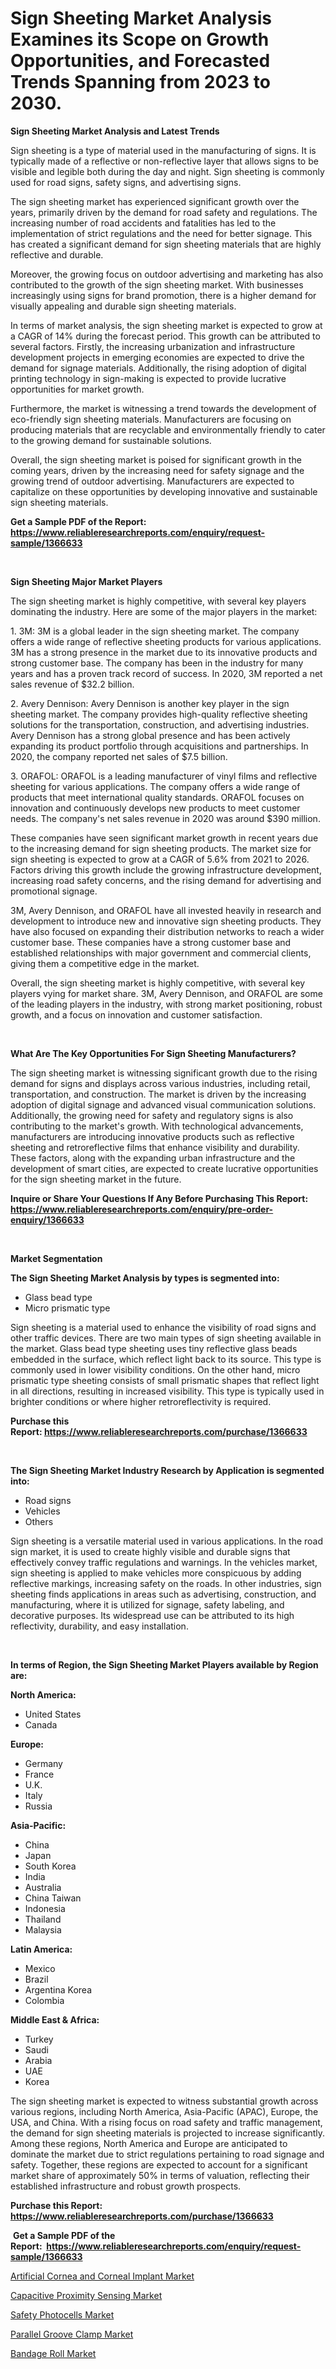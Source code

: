 <p><h1>Sign Sheeting Market Analysis Examines its Scope on Growth Opportunities, and Forecasted Trends Spanning from 2023 to 2030.</h1></p><p><strong>Sign Sheeting Market Analysis and Latest Trends</strong></p>
<p><p>Sign sheeting is a type of material used in the manufacturing of signs. It is typically made of a reflective or non-reflective layer that allows signs to be visible and legible both during the day and night. Sign sheeting is commonly used for road signs, safety signs, and advertising signs.</p><p>The sign sheeting market has experienced significant growth over the years, primarily driven by the demand for road safety and regulations. The increasing number of road accidents and fatalities has led to the implementation of strict regulations and the need for better signage. This has created a significant demand for sign sheeting materials that are highly reflective and durable.</p><p>Moreover, the growing focus on outdoor advertising and marketing has also contributed to the growth of the sign sheeting market. With businesses increasingly using signs for brand promotion, there is a higher demand for visually appealing and durable sign sheeting materials.</p><p>In terms of market analysis, the sign sheeting market is expected to grow at a CAGR of 14% during the forecast period. This growth can be attributed to several factors. Firstly, the increasing urbanization and infrastructure development projects in emerging economies are expected to drive the demand for signage materials. Additionally, the rising adoption of digital printing technology in sign-making is expected to provide lucrative opportunities for market growth.</p><p>Furthermore, the market is witnessing a trend towards the development of eco-friendly sign sheeting materials. Manufacturers are focusing on producing materials that are recyclable and environmentally friendly to cater to the growing demand for sustainable solutions.</p><p>Overall, the sign sheeting market is poised for significant growth in the coming years, driven by the increasing need for safety signage and the growing trend of outdoor advertising. Manufacturers are expected to capitalize on these opportunities by developing innovative and sustainable sign sheeting materials.</p></p>
<p><strong>Get a Sample PDF of the Report:&nbsp; <a href="https://www.reliableresearchreports.com/enquiry/request-sample/1366633">https://www.reliableresearchreports.com/enquiry/request-sample/1366633</a></strong></p>
<p>&nbsp;</p>
<p><strong>Sign Sheeting Major Market Players</strong></p>
<p><p>The sign sheeting market is highly competitive, with several key players dominating the industry. Here are some of the major players in the market:</p><p>1. 3M: 3M is a global leader in the sign sheeting market. The company offers a wide range of reflective sheeting products for various applications. 3M has a strong presence in the market due to its innovative products and strong customer base. The company has been in the industry for many years and has a proven track record of success. In 2020, 3M reported a net sales revenue of $32.2 billion.</p><p>2. Avery Dennison: Avery Dennison is another key player in the sign sheeting market. The company provides high-quality reflective sheeting solutions for the transportation, construction, and advertising industries. Avery Dennison has a strong global presence and has been actively expanding its product portfolio through acquisitions and partnerships. In 2020, the company reported net sales of $7.5 billion.</p><p>3. ORAFOL: ORAFOL is a leading manufacturer of vinyl films and reflective sheeting for various applications. The company offers a wide range of products that meet international quality standards. ORAFOL focuses on innovation and continuously develops new products to meet customer needs. The company's net sales revenue in 2020 was around $390 million.</p><p>These companies have seen significant market growth in recent years due to the increasing demand for sign sheeting products. The market size for sign sheeting is expected to grow at a CAGR of 5.6% from 2021 to 2026. Factors driving this growth include the growing infrastructure development, increasing road safety concerns, and the rising demand for advertising and promotional signage.</p><p>3M, Avery Dennison, and ORAFOL have all invested heavily in research and development to introduce new and innovative sign sheeting products. They have also focused on expanding their distribution networks to reach a wider customer base. These companies have a strong customer base and established relationships with major government and commercial clients, giving them a competitive edge in the market.</p><p>Overall, the sign sheeting market is highly competitive, with several key players vying for market share. 3M, Avery Dennison, and ORAFOL are some of the leading players in the industry, with strong market positioning, robust growth, and a focus on innovation and customer satisfaction.</p></p>
<p>&nbsp;</p>
<p><strong>What Are The Key Opportunities For Sign Sheeting Manufacturers?</strong></p>
<p><p>The sign sheeting market is witnessing significant growth due to the rising demand for signs and displays across various industries, including retail, transportation, and construction. The market is driven by the increasing adoption of digital signage and advanced visual communication solutions. Additionally, the growing need for safety and regulatory signs is also contributing to the market's growth. With technological advancements, manufacturers are introducing innovative products such as reflective sheeting and retroreflective films that enhance visibility and durability. These factors, along with the expanding urban infrastructure and the development of smart cities, are expected to create lucrative opportunities for the sign sheeting market in the future.</p></p>
<p><strong>Inquire or Share Your Questions If Any Before Purchasing This Report: <a href="https://www.reliableresearchreports.com/enquiry/pre-order-enquiry/1366633">https://www.reliableresearchreports.com/enquiry/pre-order-enquiry/1366633</a></strong></p>
<p>&nbsp;</p>
<p><strong>Market Segmentation</strong></p>
<p><strong>The Sign Sheeting Market Analysis by types is segmented into:</strong></p>
<p><ul><li>Glass bead type</li><li>Micro prismatic type</li></ul></p>
<p><p>Sign sheeting is a material used to enhance the visibility of road signs and other traffic devices. There are two main types of sign sheeting available in the market. Glass bead type sheeting uses tiny reflective glass beads embedded in the surface, which reflect light back to its source. This type is commonly used in lower visibility conditions. On the other hand, micro prismatic type sheeting consists of small prismatic shapes that reflect light in all directions, resulting in increased visibility. This type is typically used in brighter conditions or where higher retroreflectivity is required.</p></p>
<p><strong>Purchase this Report:&nbsp;<a href="https://www.reliableresearchreports.com/purchase/1366633">https://www.reliableresearchreports.com/purchase/1366633</a></strong></p>
<p>&nbsp;</p>
<p><strong>The Sign Sheeting Market Industry Research by Application is segmented into:</strong></p>
<p><ul><li>Road signs</li><li>Vehicles</li><li>Others</li></ul></p>
<p><p>Sign sheeting is a versatile material used in various applications. In the road sign market, it is used to create highly visible and durable signs that effectively convey traffic regulations and warnings. In the vehicles market, sign sheeting is applied to make vehicles more conspicuous by adding reflective markings, increasing safety on the roads. In other industries, sign sheeting finds applications in areas such as advertising, construction, and manufacturing, where it is utilized for signage, safety labeling, and decorative purposes. Its widespread use can be attributed to its high reflectivity, durability, and easy installation.</p></p>
<p>&nbsp;</p>
<p><strong>In terms of Region, the Sign Sheeting Market Players available by Region are:</strong></p>
<p>
    <p> <strong> North America: </strong>
        <ul>
            <li>United States</li>
            <li>Canada</li>
        </ul>
        </p> 
    <p> <strong> Europe: </strong>
        <ul>
            <li>Germany</li>
            <li>France</li>
            <li>U.K.</li>
            <li>Italy</li>
            <li>Russia</li>
        </ul>
        </p> 
    <p> <strong> Asia-Pacific: </strong>
        <ul>
            <li>China</li>
            <li>Japan</li>
            <li>South Korea</li>
            <li>India</li>
            <li>Australia</li>
            <li>China Taiwan</li>
            <li>Indonesia</li>
            <li>Thailand</li>
            <li>Malaysia</li>
        </ul>
        </p> 
    <p> <strong> Latin America: </strong>
        <ul>
            <li>Mexico</li>
            <li>Brazil</li>
            <li>Argentina Korea</li>
            <li>Colombia</li>
        </ul>
        </p> 
    <p> <strong> Middle East & Africa: </strong>
        <ul>
            <li>Turkey</li>
            <li>Saudi</li>
            <li>Arabia</li>
            <li>UAE</li>
            <li>Korea</li>
        </ul>
    </p>
    </p>
<p><p>The sign sheeting market is expected to witness substantial growth across various regions, including North America, Asia-Pacific (APAC), Europe, the USA, and China. With a rising focus on road safety and traffic management, the demand for sign sheeting materials is projected to increase significantly. Among these regions, North America and Europe are anticipated to dominate the market due to strict regulations pertaining to road signage and safety. Together, these regions are expected to account for a significant market share of approximately 50% in terms of valuation, reflecting their established infrastructure and robust growth prospects.</p></p>
<p><strong>Purchase this Report: <a href="https://www.reliableresearchreports.com/purchase/1366633">https://www.reliableresearchreports.com/purchase/1366633</a></strong></p>
<p>&nbsp;<strong>Get a Sample PDF of the Report:&nbsp;&nbsp;<a href="https://www.reliableresearchreports.com/enquiry/request-sample/1366633">https://www.reliableresearchreports.com/enquiry/request-sample/1366633</a></strong></p>
<p><strong></strong></p>
<p><p><a href="https://medium.com/@marvinhug741/artificial-cornea-and-corneal-implant-market-size-cagr-trends-2024-2030-911f5e02f96f">Artificial Cornea and Corneal Implant Market</a></p><p><a href="https://www.linkedin.com/pulse/capacitive-proximity-sensing-market-size-2023-2030-global-ynjje/">Capacitive Proximity Sensing Market</a></p><p><a href="https://www.linkedin.com/pulse/decoding-safety-photocells-market-deep-dive-latest-trends-4ahxe/">Safety Photocells Market</a></p><p><a href="https://www.linkedin.com/pulse/parallel-groove-clamp-market-share-amp-new-trends-analysis-kqwte/">Parallel Groove Clamp Market</a></p><p><a href="https://medium.com/@horlandkidd/bandage-roll-market-size-cagr-trends-2024-2030-4f95780ceddf">Bandage Roll Market</a></p></p>